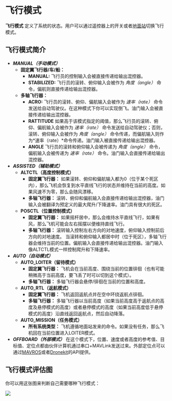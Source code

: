 # 飞行模式

**飞行模式** 定义了系统的状态。用户可以通过遥控器上的开关或者[地面站](qgroundcontrol-intro.md)切换飞行模式。

## 飞行模式简介

  * ***MANUAL（手动模式）***
    * **固定翼飞行器/车/船：**
        * **MANUAL:** 飞行员的控制输入会被直接传递给输出混控器。
        * **STABILIZED:** 飞行员的滚转、俯仰输入会被作为 *角度（angle）* 命令，偏航则直接传递给输出混控器。
    * **多轴飞行器：**
        * **ACRO:** 飞行员的滚转、俯仰、偏航输入会被作为 *速率（rate）* 命令发送给自动驾驶仪。在这种模式下你可以实现倒飞。油门输入会被直接传递给输出混控器。
        * **RATTITUDE** 如果高于该模式指定的阈值，那么飞行员的滚转、俯仰、偏航输入会被作为 *速率（rate）* 命令发送给自动驾驶仪；否则，滚转、俯仰输入会被作为 *角度（angle）* 命令传递，而偏航输入则作为*速率（rate）*命令传递。油门输入被直接传递给输出混控器。
        * **ANGLE** 飞行员的滚转和俯仰输入会被传递为 *角度（angle）* 命令，偏航输入会被传递为 *速率（rate）* 命令。油门输入会直接传递给输出混控器。
  * ***ASSISTED（辅助模式）***
    * **ALTCTL（高度控制模式）**
      * **固定翼飞行器：** 如果滚转、俯仰和偏航输入都为0（位于某个死区内），那么飞机会恢复到水平直线飞行的状态并维持在当前的高度。如果风速不为零，那么会随风漂移。
      * **多轴飞行器：** 滚转、俯仰和偏航输入会直接传递给输出混控器，油门输入会被翻译为预定义的最大爬升/下降速率。油门具有很大的死区。
    * **POSCTL（位置控制模式）**
      * **固定翼飞行器：** 如果摇杆居中，那么会维持水平直线飞行，如果有风，那么飞机可能会左右摇摆以便维持直线飞行。
      * **多轴飞行器：** 滚转输入控制左右方向的对地速度，俯仰输入控制前后方向的对地速度。 当滚转和俯仰输入都居中时（位于死区），多轴飞行器会维持当前的位置。偏航输入会直接传递给输出混控器。油门输入像ALTCTL模式一样控制爬升和下降速率。
  * ***AUTO（自动模式）***
    * **AUTO_LOITER（留待模式）**
        * **固定翼飞行器：** 飞机会在当前高度、围绕当前的位置徘徊（也有可能稍微高于当前高度，要飞丢了时可以切到这个模式）。
        * **多轴飞行器：**  多轴飞行器会悬停/徘徊在当前的位置和高度。
    * **AUTO_RTL（返航模式）**
        * **固定翼飞行器：** 飞机返回返航点并在空中环绕返航点徘徊。
        * **多轴飞行器：** 多轴飞行器以当前高度（如果当前高度高于返航点的高度及悬停模式的高度）或者悬停模式的高度（如果当前高度低于悬停模式的高度）沿直线返回返航点，然后自动降落。
    * **AUTO_MISSION（任务模式）**
        * **所有系统类型：** 飞机遵循地面站发来的命令。如果没有任务，那么飞机回在当前位置进入LOITER模式。
  * ***OFFBOARD（外部模式）***
    在这个模式下，位置、速度或者高度的参考值、目标值、定位点都由伙伴计算机通过串口+MAVLink发送过来。外部定位点可以通过[MAVROS](https://github.com/mavlink/mavros)或者[Dronekit](http://dronekit.io)的API提供。

## 飞行模式评估图

你可以用这张图来判断自己需要哪种飞行模式：

![](images/diagrams/commander-flow-diagram.png)
